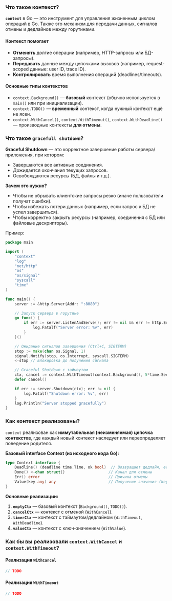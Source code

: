 ### Что такое контекст?

**`context`** в Go — это инструмент для управления жизненным циклом операций в Go. 
Также это механизм для передачи данных, сигналов отмены и дедлайнов между горутинами. 

#### Контекст помогает

- **Отменять** долгие операции (например, HTTP-запросы или БД-запросы).
- **Передавать** данные между цепочками вызовов (например, request-scoped данные: user ID, trace ID).
- **Контролировать** время выполнения операций (deadlines/timeouts).

#### Основные типы контекстов

- `context.Background()` — **базовый** контекст (обычно используется в `main()` или при инициализации).
- `context.TODO()` — **временный** контекст, когда нужный контекст ещё не ясен.
- `context.WithCancel()`, `context.WithTimeout()`, `context.WithDeadline()` — производные контексты **для отмены**.

### Что такое `gracefull shutdown`?

**Graceful Shutdown** — это корректное завершение работы сервера/приложения, при котором:
- Завершаются все активные соединения.
- Дожидается окончания текущих запросов.
- Освобождаются ресурсы (БД, файлы и т.д.).

**Зачем это нужно?**
- Чтобы не обрывать клиентские запросы резко (иначе пользователи получат ошибки).
- Чтобы избежать потери данных (например, если запрос к БД не успел завершиться).
- Чтобы корректно закрыть ресурсы (например, соединения с БД или файловые дескрипторы).

Пример:

```go
package main

import (
	"context"
	"log"
	"net/http"
	"os"
	"os/signal"
	"syscall"
	"time"
)

func main() {
	server := &http.Server{Addr: ":8080"}

	// Запуск сервера в горутине
	go func() {
		if err := server.ListenAndServe(); err != nil && err != http.ErrServerClosed {
			log.Fatalf("Server error: %v", err)
		}
	}()

	// Ожидание сигналов завершения (Ctrl+C, SIGTERM)
	stop := make(chan os.Signal, 1)
	signal.Notify(stop, os.Interrupt, syscall.SIGTERM)
	<-stop // Блокировка до получения сигнала

	// Graceful Shutdown с таймаутом
	ctx, cancel := context.WithTimeout(context.Background(), 5*time.Second)
	defer cancel()

	if err := server.Shutdown(ctx); err != nil {
		log.Fatalf("Shutdown error: %v", err)
	}
	log.Println("Server stopped gracefully")
}
```

### Как контекст реализованы?

`context` реализован как **иммутабельная (неизменяемая) цепочка контекстов**, где каждый новый контекст наследует или переопределяет поведение родителя.

**Базовый interface Context (из исходного кода Go):**

```go
type Context interface {
    Deadline() (deadline time.Time, ok bool)  // Возвращает дедлайн, если есть
    Done() <-chan struct{}                   // Канал для отмены
    Err() error                              // Причина отмены
    Value(key any) any                       // Получение значения (key, value)
}
```

**Основные реализации:**
1. **`emptyCtx`** — базовый контекст (`Background()`, `TODO()`).    
2. **`cancelCtx`** — контекст с отменой (`WithCancel`).
3. **`timerCtx`** — контекст с таймаутом/дедлайном (`WithTimeout`, `WithDeadline`).
4. **`valueCtx`** — контекст с ключ-значением (`WithValue`).

### Как бы вы реализовали `context.WithCancel` и `context.WithTimeout`?

#### Реализация `WithCancel`

```go
// TODO
```

#### Реализация `WithTimeout`

```go
// TODO
```

